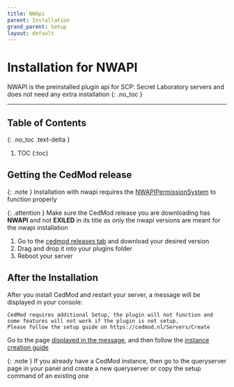 ```yaml
---
title: NWApi
parent: Installation
grand_parent: Setup
layout: default
---
```


# Installation for NWAPI

NWAPI is the preinstalled plugin api for SCP: Secret Laboratory servers and does not need any extra installation
{: .no_toc }

---

## Table of Contents
{: .no_toc .text-delta }

1. TOC
   {:toc}

## Getting the CedMod release

{: .note }
Installation with nwapi requires the [NWAPIPermissionSystem](https://github.com/CedModV2/NWAPIPermissionSystem) to function properly

{: .attention }
Make sure the CedMod release you are downloading has **NWAPI** and not **EXILED** in its title as only the nwapi versions are meant for the nwapi installation

1. Go to the [cedmod releases tab](https://github.com/CedModV2/CedMod/releases) and download your desired version
2. Drag and drop it into your plugins folder
3. Reboot your server

## After the Installation

After you install CedMod and restart your server, a message will be displayed in your console:
```
CedMod requires additional Setup, the plugin will not function and some features will not work if the plugin is not setup.
Please follow the setup guide on https://cedmod.nl/Servers/Create
```

Go to the page [displayed in the message](https://cedmod.nl/Servers/Create),
and then follow the [instance creation guide](https://docs.cedmod.nl/docs/Setup/Instance/create.html)

{: .note }
If you already have a CedMod instance, then go to the queryserver page in your panel and create a new queryserver or copy the setup command of an existing one
